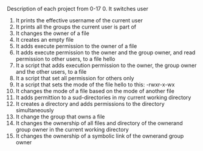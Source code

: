 Description of each project from 0-17
0. It switches user
1. It prints the effective username of the current user
2. It prints all the groups the current user is part of
3. It changes the owner of a file
4. It creates an empty file
5. It adds execute permission to the owner of a file
6. It  adds execute permission to the owner and the group owner, and read permission to other users, to a file hello
7. It  a script that adds execution permission to the owner, the group owner and the other users, to a file
8. It a script that set all permission for others only
9. It a script that sets the mode of the file hello to this:
-rwxr-x-wx
10. It changes the mode of a file based on the mode of another file
11. It adds permittion to a sud-directories in my current working directory
12. It creates a directory and adds permissions to the directory simultaneously
13. It change the group that owns a file
14. It changes the ownership of all files and directory of the ownerand group owner in the current working directory
15. It changes the ownership of a symbolic link of the ownerand group owner
